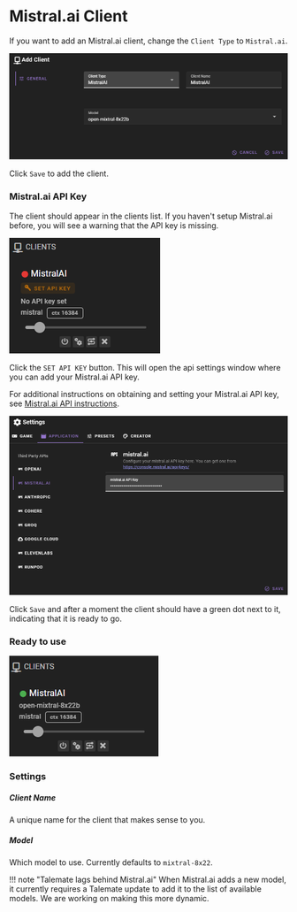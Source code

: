 # Mistral.ai Client

If you want to add an Mistral.ai client, change the `Client Type` to `Mistral.ai`.

![Client Mistral.ai](/img/0.26.0/client-mistral.png)

Click `Save` to add the client.

### Mistral.ai API Key

The client should appear in the clients list. If you haven't setup Mistral.ai before, you will see a warning that the API key is missing.

![Client mistral no api key](/img/0.26.0/client-mistral-no-api-key.png)

Click the `SET API KEY` button. This will open the api settings window where you can add your Mistral.ai API key.

For additional instructions on obtaining and setting your Mistral.ai API key, see [Mistral.ai API instructions](/user-guide/apis/mistral/).

![Mistral.ai settings](/img/0.26.0/mistral-settings.png)

Click `Save` and after a moment the client should have a green dot next to it, indicating that it is ready to go.

### Ready to use

![Client Mistral.ai Ready](/img/0.26.0/client-mistral-ready.png)

### Settings

##### Client Name

A unique name for the client that makes sense to you.

##### Model

Which model to use. Currently defaults to `mixtral-8x22`.

!!! note "Talemate lags behind Mistral.ai"
    When Mistral.ai adds a new model, it currently requires a Talemate update to add it to the list of available models. We are working on making this more dynamic.